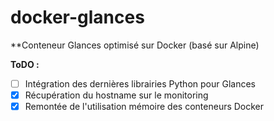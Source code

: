 # docker-glances

**Conteneur Glances optimisé sur Docker (basé sur Alpine)

**ToDO :**
- [ ] Intégration des dernières librairies Python pour Glances
- [X] Récupération du hostname sur le monitoring
- [X] Remontée de l'utilisation mémoire des conteneurs Docker
